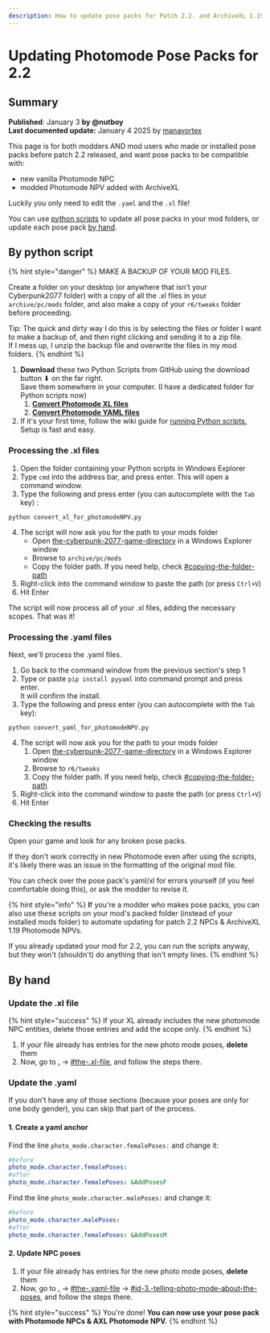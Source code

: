 ```yaml
---
description: How to update pose packs for Patch 2.2. and ArchiveXL 1.19
---
```


# Updating Photomode Pose Packs for 2.2

## Summary <a href="#summary" id="summary"></a>

**Published**: January 3 **by @nutboy**\
**Last documented update:** January 4 2025 by [manavortex](https://app.gitbook.com/u/NfZBoxGegfUqB33J9HXuCs6PVaC3 "mention")

This page is for both modders AND mod users who made or installed pose packs before patch 2.2 released, and want pose packs to be compatible with:

* new vanilla Photomode NPC
* modded Photomode NPV added with ArchiveXL

Luckily you only need to edit the `.yaml` and the `.xl` file!&#x20;

You can use [python scripts](updating-photomode-pose-packs-for-2.2.md#by-python-script) to update all pose packs in your mod folders, or update each pose pack [by hand](updating-photomode-pose-packs-for-2.2.md#by-hand).

## By python script

{% hint style="danger" %}
MAKE A BACKUP OF YOUR MOD FILES.&#x20;

Create a folder on your desktop (or anywhere that isn't your Cyberpunk2077 folder) with a copy of all the .xl files in your `archive/pc/mods` folder, and also make a copy of your `r6/tweaks` folder before proceeding.

Tip: The quick and dirty way I do this is by selecting the files or folder I want to make a backup of, and then right clicking and sending it to a zip file. \
If I mess up, I unzip the backup file and overwrite the files in my mod folders.&#x20;
{% endhint %}

1. **Download** these two Python Scripts from GitHub using the download button ⬇ on the far right. \
   Save them somewhere in your computer. (I have a dedicated folder for Python scripts now)&#x20;
   1. [**Convert Photomode XL files**](https://github.com/nut-boy/CyberpunkScripts/blob/main/convert_xl_for_photomodeNPV.py)
   2. [**Convert Photomode YAML files**](https://github.com/nut-boy/CyberpunkScripts/blob/main/convert_yaml_for_photomodeNPV.py)
2. If it's your first time, follow the wiki guide for [running Python scripts.](../../../../for-mod-creators/modding-guides/everything-else/running-python-scripts.md) Setup is fast and easy.



### Processing the .xl files

1. Open the folder containing your Python scripts in Windows Explorer
2. Type `cmd` into the address bar, and press enter. This will open a command window.
3. Type the following and press enter (you can autocomplete with the `Tab` key) :

```batch
python convert_xl_for_photomodeNPV.py
```

4. The script will now ask you for the path to your mods folder
   * Open [the-cyberpunk-2077-game-directory](../../../../for-mod-users/users-modding-cyberpunk-2077/the-cyberpunk-2077-game-directory/ "mention") in a Windows Explorer window
   * Browse to `archive/pc/mods`
   * Copy the folder path. If you need help, check [#copying-the-folder-path](../../../../for-mod-users/users-modding-cyberpunk-2077/the-cyberpunk-2077-game-directory/#copying-the-folder-path "mention")
5. Right-click into the command window to paste the path (or press `Ctrl+V`)
6. Hit Enter

The script will now process all of your .xl files, adding the necessary scopes. That was it!

### Processing the .yaml files

Next, we'll process the .yaml files.&#x20;

1. Go back to the command window from the previous section's step 1
2. Type or paste `pip install pyyaml` into command prompt and press enter.  \
   It will confirm the install.
3. Type the following and press enter (you can autocomplete with the `Tab` key):

```batch
python convert_yaml_for_photomodeNPV.py
```

4. The script will now ask you for the path to your mods folder
   1. Open [the-cyberpunk-2077-game-directory](../../../../for-mod-users/users-modding-cyberpunk-2077/the-cyberpunk-2077-game-directory/ "mention") in a Windows Explorer window
   2. Browse to `r6/tweaks`
   3. Copy the folder path. If you need help, check [#copying-the-folder-path](../../../../for-mod-users/users-modding-cyberpunk-2077/the-cyberpunk-2077-game-directory/#copying-the-folder-path "mention")
5. Right-click into the command window to paste the path (or press `Ctrl+V`)
6. Hit Enter

### Checking the results

Open your game and look for any broken pose packs.&#x20;

If they don't work correctly in new Photomode even after using the scripts, it's likely there was an issue in the formatting of the original mod file.&#x20;

You can check over the pose pack's yaml/xl for errors yourself (if you feel comfortable doing this), or ask the modder to revise it.&#x20;

{% hint style="info" %}
**I**f you're a modder who makes pose packs, you can also use these scripts on your mod's packed folder (instead of your installed mods folder) to automate updating for patch 2.2 NPCs & ArchiveXL 1.19 Photomode NPVs.&#x20;

If you already updated your mod for 2.2, you can run the scripts anyway, but they won't (shouldn't) do anything that isn't empty lines.
{% endhint %}

## By hand

### Update the .xl file

{% hint style="success" %}
If your XL already includes the new photomode NPC entities, delete those entries and add the scope only.
{% endhint %}

1. If your file already has entries for the new photo mode poses, **delete** them
2. Now, go to [.](./ "mention") -> [#the-.xl-file](./#the-.xl-file "mention"), and follow the steps there.

### Update the .yaml

If you don't have any of those sections (because your poses are only for one body gender), you can skip that part of the process.

#### 1. Create a yaml anchor

Find the line `photo_mode.character.femalePoses:`  and change it:

```yaml
#before
photo_mode.character.femalePoses:
#after
photo_mode.character.femalePoses: &AddPosesF
```

Find the line `photo_mode.character.malePoses:`  and change it:

```yaml
#before
photo_mode.character.malePoses:
#after
photo_mode.character.femalePoses: &AddPosesM
```

#### **2. Update NPC poses**

1. If your file already has entries for the new photo mode poses, **delete** them
2. Now, go to [.](./ "mention") -> [#the-.yaml-file](./#the-.yaml-file "mention") -> [#id-3.-telling-photo-mode-about-the-poses](./#id-3.-telling-photo-mode-about-the-poses "mention"), and follow the steps there.

{% hint style="success" %}
You're done! **You can now use your pose pack with Photomode NPCs & AXL Photomode NPV.**&#x20;
{% endhint %}
